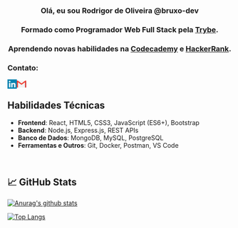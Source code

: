 
<h3 align="center">
Olá, eu sou Rodrigor de Oliveira @bruxo-dev
</h3>

<h3 align="center">
Formado como Programador Web Full Stack pela <a href="https://www.betrybe.com/">Trybe</a>.
</h3> 

<h3 align="center">
Aprendendo novas habilidades na <a href="https://www.codecademy.com/">Codecademy</a> e <a href="https://www.hackerrank.com/">HackerRank</a>.
</h3>

### Contato:

<a href=""><img align="left" src="./img/linkedin.png" alt="bruxo-dev | LinkedIn" width="21px"/></a>
<a href="mailto: rmjo.inbox@gmail.com"><img align="left" src="./img/gmail.png" alt="bruxo-dev | Gmail" width="21px"/></a>

</br>

##  Habilidades Técnicas

- **Frontend**: React, HTML5, CSS3, JavaScript (ES6+), Bootstrap
- **Backend**: Node.js, Express.js, REST APIs
- **Banco de Dados**: MongoDB, MySQL, PostgreSQL
- **Ferramentas e Outros**: Git, Docker, Postman, VS Code

</br>


<!--
## Portfólio:

<h2 align="center">
:four_leaf_clover::four_leaf_clover::four_leaf_clover:<a href="http://rodrigormjo.github.io/">Pote de Ouro</a>:four_leaf_clover::four_leaf_clover::four_leaf_clover:
</h2>
-->


## 📈 GitHub Stats 

[![Anurag's github stats](https://github-readme-stats.vercel.app/api?username=bruxo-dev)](https://github.com/rodrigormjo)

[![Top Langs](https://github-readme-stats.vercel.app/api/top-langs/?username=bruxo-dev&layout=compact)](https://github.com/bruxo-dev)


<!---
bruxo-dev/bruxo-dev is a ✨ special ✨ repository because its `README.md` (this file) appears on your GitHub profile.
You can click the Preview link to take a look at your changes.
--->


